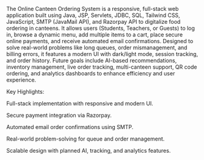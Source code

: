 The Online Canteen Ordering System is a responsive, full-stack web application built using Java, JSP, Servlets, JDBC, SQL, Tailwind CSS, JavaScript, SMTP (JavaMail API),
and Razorpay API to digitalize food ordering in canteens. 
It allows users (Students, Teachers, or Guests) to log in, browse a dynamic menu, add multiple items to a cart, place secure online payments, and receive automated email confirmations. 
Designed to solve real-world problems like long queues, order mismanagement, and billing errors, 
it features a modern UI with dark/light mode, session tracking, and order history. 
Future goals include AI-based recommendations, inventory management, live order tracking, multi-canteen support, QR code ordering,
and analytics dashboards to enhance efficiency and user experience.

Key Highlights:

Full-stack implementation with responsive and modern UI.

Secure payment integration via Razorpay.

Automated email order confirmations using SMTP.

Real-world problem-solving for queue and order management.

Scalable design with planned AI, tracking, and analytics features.
